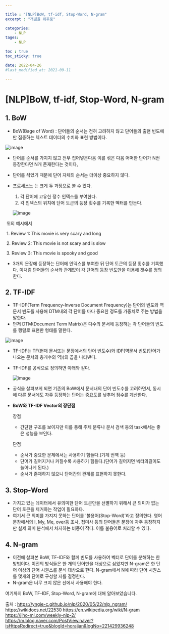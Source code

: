 ```yaml
---

title : "[NLP]BoW, tf-idf, Stop-Word, N-gram"
excerpt : "개념을 위주로"

categories:
    - NLP
tages:
    - NLP

toc : true
toc_sticky: true

date: 2022-04-26
#last_modified_at: 2021-09-11

---
```

# [NLP]BoW, tf-idf, Stop-Word, N-gram



## 1. BoW

- BoW(Bage of Word) : 단어들의 순서는 전혀 고려하지 않고 단어들의 출현 빈도에만 집중하는 텍스트 데이터의 수치화 표현 방법이다.

![image](https://user-images.githubusercontent.com/37393115/165201647-7266894c-58da-4459-b4ec-61d321e5d903.png) 



- 단어를 순서를 가지지 않고 전부 집어넣은다음 이를 섞은 다음 어떠한 단어가 N번 등장한다면 N개 존재한다는 것이다,

- 단어를 섞었기 때문에 단어 자체의 순서는 더이상 중요하지 않다. 

- 프로세스느 는 크게 두 과정으로 볼 수 있다.

  1. 각 단어에 고유한 정수 인덱스를 부여한다.
  2. 각 인덱스의 위치에 단어 토큰의 등장 횟수를 기록한 벡터를 만든다.

  ![image](https://user-images.githubusercontent.com/37393115/165202454-94d13c7d-6d2a-4bbd-b13c-4017789b64b7.png)

​	위의 예시에서

​	1. Review 1: This movie is very scary and long

​	2. Review 2: This movie is not scary and is slow

​	3. Review 3: This movie is spooky and good

- 3개의 문장에 등장하는 단어에 인덱스를 부여한 뒤 단어 토큰의 등장 횟수를 기록했다.  이처럼 단어들의 순서와 관계없이 각 단어의 등장 빈도만을 이용해 갯수를 정의한다.



## 2. TF-IDF

- TF-IDF(Term Frequency-Inverse Document Frequency)는 단어의 빈도와 역문서 빈도를 사용해 DTM내의 각 단어들 마다 중요한 정도를 가중치로 주는 방법을 말한다. 
- 먼저 DTM(Document Term Matrix)은 다수의 문서에 등장하는 각 단어들의 빈도를 행렬로 표현한 형태를 말한다.

![image](https://user-images.githubusercontent.com/37393115/165203057-748ed90a-5466-488a-aa2d-1838d67af8c0.png)

- TF-IDF는 TF(현재 문서또는 문장에서의 단어 빈도수)와 IDF(역문서 빈도(단어가 나오는 문서의 총개수의 역))의 곱을 나타낸다. 

- TF-IDF를 공식으로 정의하면 아래와 같다.

  ![image](https://user-images.githubusercontent.com/37393115/165203510-a42184c8-3c40-466c-a5a6-a6a8737792dc.png)

- 공식을 살펴보게 되면 기존의 BoW에서 문서내의 단어 빈도수를 고려하면서, 동시에 다른 문서에도 자주 등장하는 단어는 중요도를 낮추어 점수를 계산한다. 

- **BoW와 TF-IDF Vector의 장단점**

  장점

  - 간단한 구조를 보이지만 이를 통해 주제 분류나 문서 검색 등의 task에서는 좋은 성능을 보인다.

  단점

  - 순서가 중요한 문제에서는 사용하기 힘들다.(기계 번역 등)
  - 단어가 길어지거나 커질수록 사용하기 힘들다.(단어가 길어지면 벡터의길이도늘어나게 된다.)
  - 순서가 존재하지 않으니 단어간의 관계를 표현하지 못한다.

## 3. Stop-Word

- 가지고 있는 데이터에서 유의미한 단어 토큰만을 선별하기 위해서 큰 의미가 없는 단어 토큰을 제거하는 작업이 필요하다.
- 여기서 큰 의미를 가지지 못하는 단어를 '불용어(Stop-Word)'라고 정의한다. 영어 문장에서의 I, My, Me, over등 조사, 접미사 등의 단어들은 문장에 자주 등장하지만 실제 의미 분석에서 차지하는 비중이 작다. 이를 불용어로 처리할 수 있다.

## 4. N-gram

- 이전에 살펴본 BoW, TF-IDF와 함께 빈도를 사용하여 벡터로 단어를 분해하는 한 방법이다. 이전의 방식들은 한 개의 단어만을 대상으로 삼았지만 N-gram은 한 단어 이상의 단어 시퀀스를 분석 대상으로 한다. N-gram에서 N에 따라 단어 시퀀스를 몇개의 단어로 구성할 지를 결정한다. 
- N-gram은 너무 크지 않은 선에서 사용해야 한다.



여기까지 BoW, TF-IDF, Stop-Word, N-gram에 대해 알아보았습니다.

출처 : <https://yngie-c.github.io/nlp/2020/05/22/nlp_ngram/>
      <https://wikidocs.net/22530>
      <https://en.wikipedia.org/wiki/N-gram>
      <https://jiho-ml.com/weekly-nlp-2/>
      <https://m.blog.naver.com/PostView.naver?isHttpsRedirect=true&blogId=horajjan&logNo=221429936248>